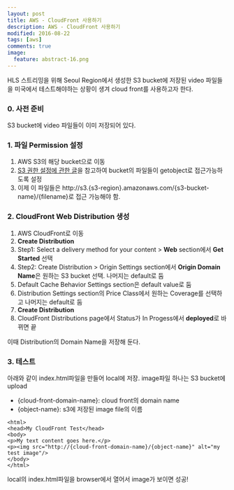 ```yaml
---
layout: post
title: AWS - CloudFront 사용하기
description: AWS - CloudFront 사용하기
modified: 2016-08-22
tags: [aws]
comments: true
image:
  feature: abstract-16.png
---
```

HLS 스트리밍을 위해 Seoul Region에서 생성한 S3 bucket에 저장된 video 파일들을 미국에서 테스트해야하는 상황이 생겨 cloud front를 사용하고자 한다. 

### 0. 사전 준비 

S3 bucket에 video 파일들이 이미 저장되어 있다. 

### 1. 파일 Permission 설정

1. AWS S3의 해당 bucket으로 이동 
2. [S3 권한 설정에 관한 글](http://hochulshin.com/aws-s3-permission-to-access-object/)을 참고하여 bucket의 파일들이 getobject로 접근가능하도록 설정
3. 이제 이 파일들은 http://s3.{s3-region}.amazonaws.com/{s3-bucket-name}/{filename}로 접근 가능해야 함. 

### 2. CloudFront Web Distribution 생성

1. AWS CloudFront로 이동
2. **Create Distribution**
3. Step1: Select a delivery method for your content > **Web** section에서 **Get Started** 선택
4. Step2: Create Distribution > Origin Settings section에서 **Origin Domain Name**은 원하는 S3 bucket 선택. 나머지는 default로 둠
5. Default Cache Behavior Settings section은 default value로 둠
6. Distribution Settings section의 Price Class에서 원하는 Coverage를 선택하고 나머지는 default로 둠
7. **Create Distribution**
8. CloudFront Distributions page에서 Status가 In Progess에서 **deployed**로 바뀌면 끝

이때 Distribution의 Domain Name을 저장해 둔다. 

### 3. 테스트

아래와 같이 index.html파일을 만들어 local에 저장. image파일 하나는 S3 bucket에 upload

- {cloud-front-domain-name}: cloud front의 domain name
- {object-name}: s3에 저장된 image file의 이름

```
<html>
<head>My CloudFront Test</head>
<body>
<p>My text content goes here.</p>
<p><img src="http://{cloud-front-domain-name}/{object-name}" alt="my test image"/>
</body>
</html>
```

local의 index.html파일을 browser에서 열어서 image가 보이면 성공!
